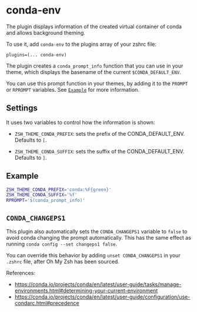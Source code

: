 # conda-env

The plugin displays information of the created virtual container of conda and
allows background theming.

To use it, add `conda-env` to the plugins array of your zshrc file:

```
plugins=(... conda-env)
```

The plugin creates a `conda_prompt_info` function that you can use in your
theme, which displays the basename of the current `$CONDA_DEFAULT_ENV`.

You can use this prompt function in your themes, by adding it to the `PROMPT` or
`RPROMPT` variables. See [`Example`](#example) for more information.

## Settings

It uses two variables to control how the information is shown:

-   `ZSH_THEME_CONDA_PREFIX`: sets the prefix of the CONDA_DEFAULT_ENV. Defaults
    to `[`.

-   `ZSH_THEME_CONDA_SUFFIX`: sets the suffix of the CONDA_DEFAULT_ENV. Defaults
    to `]`.

## Example

```sh
ZSH_THEME_CONDA_PREFIX='conda:%F{green}'
ZSH_THEME_CONDA_SUFFIX='%f'
RPROMPT='$(conda_prompt_info)'
```

## `CONDA_CHANGEPS1`

This plugin also automatically sets the `CONDA_CHANGEPS1` variable to `false` to
avoid conda changing the prompt automatically. This has the same effect as
running `conda config --set changeps1 false`.

You can override this behavior by adding `unset CONDA_CHANGEPS1` in your
`.zshrc` file, after Oh My Zsh has been sourced.

References:

-   https://conda.io/projects/conda/en/latest/user-guide/tasks/manage-environments.html#determining-your-current-environment
-   https://conda.io/projects/conda/en/latest/user-guide/configuration/use-condarc.html#precedence
